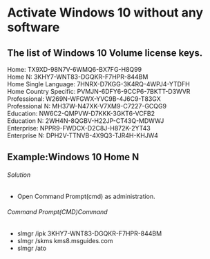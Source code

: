 <h1>Activate Windows 10 without any software</h1>


<h2>The list of Windows 10 Volume license keys.</h2>


 Home:                  TX9XD-98N7V-6WMQ6-BX7FG-H8Q99
 <br>
Home N:                 3KHY7-WNT83-DGQKR-F7HPR-844BM
<br>
Home Single Language:   7HNRX-D7KGG-3K4RQ-4WPJ4-YTDFH
<br>
Home Country Specific:  PVMJN-6DFY6-9CCP6-7BKTT-D3WVR
<br>
Professional:           W269N-WFGWX-YVC9B-4J6C9-T83GX
<br>
Professional N:         MH37W-N47XK-V7XM9-C7227-GCQG9
<br>
Education:              NW6C2-QMPVW-D7KKK-3GKT6-VCFB2
<br>
Education N:            2WH4N-8QGBV-H22JP-CT43Q-MDWWJ
<br>
Enterprise:             NPPR9-FWDCX-D2C8J-H872K-2YT43
<br>
Enterprise N:           DPH2V-TTNVB-4X9Q3-TJR4H-KHJW4
<br>


## Example:Windows 10 Home N ##


<h6>Solution</h6>

+ Open Command Prompt(cmd) as administration.

<h6>Command Prompt(CMD)Command</h6>

+ slmgr  /ipk 3KHY7-WNT83-DGQKR-F7HPR-844BM
+ slmgr  /skms  kms8.msguides.com
+ slmgr /ato
